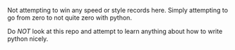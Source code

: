 Not attempting to win any speed or style records here. Simply attempting to go from zero to not quite zero with python.

Do _NOT_ look at this repo and attempt to learn anything about how to write python nicely.
